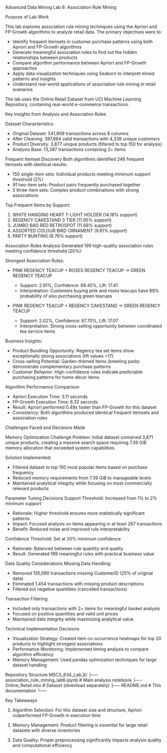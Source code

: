 Advanced Data Mining Lab 6: Association Rule Mining

Purpose of Lab Work

This lab explores association rule mining techniques using the Apriori and FP-Growth algorithms to analyze retail data. The primary objectives were to:

- Identify frequent itemsets in customer purchase patterns using both Apriori and FP-Growth algorithms
- Generate meaningful association rules to find out the hidden relationships between products
- Compare algorithm performance between Apriori and FP-Growth approaches
- Apply data visualization techniques using Seaborn to interpret mined patterns and insights
- Understand real-world applications of association rule mining in retail scenarios

The lab uses the Online Retail Dataset from UCI Machine Learning Repository, containing real-world e-commerce transactions.

Key Insights from Analysis and Association Rules

Dataset Characteristics
- Original Dataset: 541,909 transactions across 8 columns
- After Cleaning: 397,884 valid transactions with 4,338 unique customers
- Product Diversity: 3,877 unique products (filtered to top 150 for analysis)
- Analysis Base: 13,387 transactions containing 2+ items

Frequent Itemset Discovery
Both algorithms identified 246 frequent itemsets with identical results:
- 150 single-item sets: Individual products meeting minimum support threshold (2%)
- 91 two-item sets: Product pairs frequently purchased together  
- 5 three-item sets: Complex product combinations with strong associations

Top Frequent Items by Support:
1. WHITE HANGING HEART T-LIGHT HOLDER (14.18% support)
2. REGENCY CAKESTAND 3 TIER (11.95% support)
3. JUMBO BAG RED RETROSPOT (11.68% support)
4. ASSORTED COLOUR BIRD ORNAMENT (9.81% support)
5. PARTY BUNTING (9.76% support)

Association Rules Analysis
Generated 199 high-quality association rules meeting confidence threshold (20%):

Strongest Association Rules:
- PINK REGENCY TEACUP + ROSES REGENCY TEACUP → GREEN REGENCY TEACUP
  - Support: 2.91%, Confidence: 89.45%, Lift: 17.41
  - Interpretation: Customers buying pink and roses teacups have 89% probability of also purchasing green teacups

- PINK REGENCY TEACUP + REGENCY CAKESTAND → GREEN REGENCY TEACUP
  - Support: 2.02%, Confidence: 87.70%, Lift: 17.07
  - Interpretation: Strong cross-selling opportunity between coordinated tea service items

Business Insights:
- Product Bundling Opportunity: Regency tea set items show exceptionally strong associations (lift values >17)
- Cross-selling Potential: Garden-themed items (kneeling pads) demonstrate complementary purchase patterns
- Customer Behavior: High-confidence rules indicate predictable purchasing patterns for home décor items

Algorithm Performance Comparison
- Apriori Execution Time: 3.11 seconds
- FP-Growth Execution Time: 6.32 seconds  
- Result: Apriori performed 0.49x faster than FP-Growth for this dataset
- Consistency: Both algorithms produced identical frequent itemsets and association rules

Challenges Faced and Decisions Made

Memory Optimization Challenge
Problem: Initial dataset contained 3,871 unique products, creating a massive search space requiring 7.39 GiB memory allocation that exceeded system capabilities.

Solution Implemented:
- Filtered dataset to top 150 most popular items based on purchase frequency
- Reduced memory requirements from 7.39 GiB to manageable levels
- Maintained analytical integrity while focusing on most commercially relevant products

Parameter Tuning Decisions
Support Threshold: Increased from 1% to 2% minimum support
- Rationale: Higher threshold ensures more statistically significant patterns
- Impact: Focused analysis on items appearing in at least 267 transactions
- Benefit: Reduced noise and improved rule interpretability

Confidence Threshold: Set at 20% minimum confidence
- Rationale: Balanced between rule quantity and quality
- Result: Generated 199 meaningful rules with practical business value

Data Quality Considerations
Missing Data Handling:
- Removed 135,080 transactions missing CustomerID (25% of original data)
- Eliminated 1,454 transactions with missing product descriptions
- Filtered out negative quantities (cancelled transactions)

Transaction Filtering:
- Included only transactions with 2+ items for meaningful basket analysis
- Focused on positive quantities and valid unit prices
- Maintained data integrity while maximizing analytical value

Technical Implementation Decisions
- Visualization Strategy: Created item co-occurrence heatmaps for top 20 products to highlight strongest associations
- Performance Monitoring: Implemented timing analysis to compare algorithm efficiency
- Memory Management: Used pandas optimization techniques for large dataset handling

Repository Structure
MSCS_634_Lab_6/
├── association_rule_mining_lab6.ipynb    # Main analysis notebook
├── Online_Retail.xlsx                    # Dataset (download separately)
├── README.md                            # This documentation
└──                   


Key Takeaways
1. Algorithm Selection: For this dataset size and structure, Apriori outperformed FP-Growth in execution time
2. Memory Management: Product filtering is essential for large retail datasets with diverse inventories  

3. Data Quality: Proper preprocessing significantly impacts analysis quality and computational efficiency
